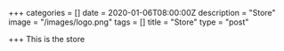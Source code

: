 +++
categories = []
date = 2020-01-06T08:00:00Z
description = "Store"
image = "/images/logo.png"
tags = []
title = "Store"
type = "post"

+++
This is the store